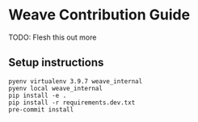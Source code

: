 # Weave Contribution Guide

TODO: Flesh this out more

## Setup instructions

```
pyenv virtualenv 3.9.7 weave_internal
pyenv local weave_internal
pip install -e .
pip install -r requirements.dev.txt
pre-commit install
```
